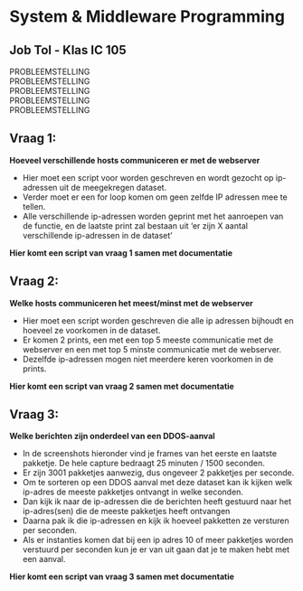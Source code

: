 # System & Middleware Programming
## Job Tol - Klas IC 105

PROBLEEMSTELLING<br>
PROBLEEMSTELLING<br>
PROBLEEMSTELLING<br>
PROBLEEMSTELLING<br>
PROBLEEMSTELLING<br>

## Vraag 1:
**Hoeveel verschillende hosts communiceren er met de webserver**
- Hier moet een script voor worden geschreven en wordt gezocht op ip-adressen uit de meegekregen dataset.
- Verder moet er een for loop komen om geen zelfde IP adressen mee te tellen.
- Alle verschillende ip-adressen worden geprint met het aanroepen van de functie, en de laatste print zal bestaan uit ‘er zijn X aantal verschillende ip-adressen in de dataset’

**Hier komt een script van vraag 1 samen met documentatie**

## Vraag 2:
**Welke hosts communiceren het meest/minst met de webserver**
- Hier moet een script worden geschreven die alle ip adressen bijhoudt en hoeveel ze voorkomen in de dataset.
- Er komen 2 prints, een met een top 5 meeste communicatie met de webserver en een met top 5 minste communicatie met de webserver.
- Dezelfde ip-adressen mogen niet meerdere keren voorkomen in de prints.

**Hier komt een script van vraag 2 samen met documentatie**

## Vraag 3:
**Welke berichten zijn onderdeel van een DDOS-aanval**
- In de screenshots hieronder vind je frames van het eerste en laatste pakketje. De hele capture bedraagt 25 minuten / 1500 seconden.
- Er zijn 3001 pakketjes aanwezig, dus ongeveer 2 pakketjes per seconde.
- Om te sorteren op een DDOS aanval met deze dataset kan ik kijken welk ip-adres de meeste pakketjes ontvangt in welke seconden.
- Dan kijk ik naar de ip-adressen die de berichten heeft gestuurd naar het ip-adres(sen) die de meeste pakketjes heeft ontvangen
- Daarna pak ik die ip-adressen en kijk ik hoeveel pakketten ze versturen per seconden.
- Als er instanties komen dat bij een ip adres 10 of meer pakketjes worden verstuurd per seconden kun je er van uit gaan dat je te maken hebt met een aanval. 

**Hier komt een script van vraag 3 samen met documentatie**
